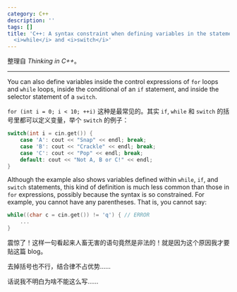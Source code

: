 ```yaml
---
category: C++
description: ''
tags: []
title: 'C++: A syntax constraint when defining variables in the statements of <i>if</i>,
  <i>while</i> and <i>switch</i>'
---
```


整理自 _Thinking in C++_。

-----

You can also define variables inside the control expressions of `for` loops and `while` loops, inside the conditional of an `if` statement, and inside the selector statement of a `switch`.

`for (int i = 0; i < 10; ++i)` 这种是最常见的。其实 `if`, `while` 和 `switch` 的括号里都可以定义变量，举个 `switch` 的例子：

```cpp
switch(int i = cin.get()) {
	case 'A': cout << "Snap" << endl; break;
	case 'B': cout << "Crackle" << endl; break;
	case 'C': cout << "Pop" << endl; break;
	default: cout << "Not A, B or C!" << endl;
}
```

Although the example also shows variables defined within `while`, `if`, and `switch` statements, this kind of definition is much less common than those in `for` expressions, possibly because the syntax is so constrained. For example, you cannot have any parentheses. That is, you cannot say:

```cpp
while((char c = cin.get()) != 'q') { // ERROR
	...
}
```

震惊了！这样一句看起来人畜无害的语句竟然是非法的！就是因为这个原因我才要贴这篇 blog。

去掉括号也不行，结合律不占优势……

话说我不明白为啥不能这么写……